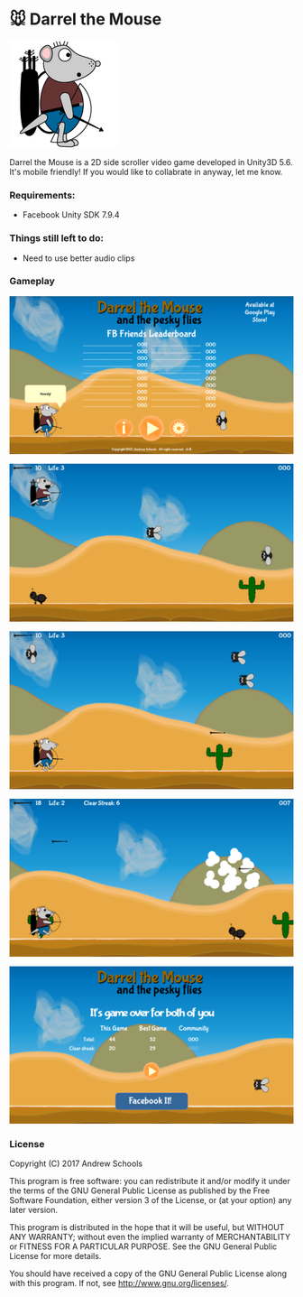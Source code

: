 # :mouse: Darrel the Mouse

![Darrel The Mouse](Assets/Resources/icons/icons-01.png)

Darrel the Mouse is a 2D side scroller video game developed in Unity3D 5.6.  It's mobile friendly!  If you would like to collabrate in anyway, let me know.

### Requirements:

* Facebook Unity SDK 7.9.4

### Things still left to do:

* Need to use better audio clips

### Gameplay

![GamePlay](gameplay/gameplay1.png)

![GamePlay](gameplay/gameplay2.png)

![GamePlay](gameplay/gameplay3.png)

![GamePlay](gameplay/gameplay4.png)

![GamePlay](gameplay/gameplay5.png)

### License

Copyright (C) 2017  Andrew Schools

This program is free software: you can redistribute it and/or modify
it under the terms of the GNU General Public License as published by
the Free Software Foundation, either version 3 of the License, or
(at your option) any later version.

This program is distributed in the hope that it will be useful,
but WITHOUT ANY WARRANTY; without even the implied warranty of
MERCHANTABILITY or FITNESS FOR A PARTICULAR PURPOSE.  See the
GNU General Public License for more details.

You should have received a copy of the GNU General Public License
along with this program.  If not, see <http://www.gnu.org/licenses/>.
